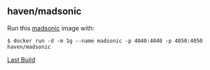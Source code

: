 ## haven/madsonic

Run this [madsonic][] image with:

    $ docker run -d -m 1g --name madsonic -p 4040:4040 -p 4050:4050 haven/madsonic

[Last Build][packages]

[madsonic]: https://http://beta.madsonic.org/
[packages]: PACKAGES.md
